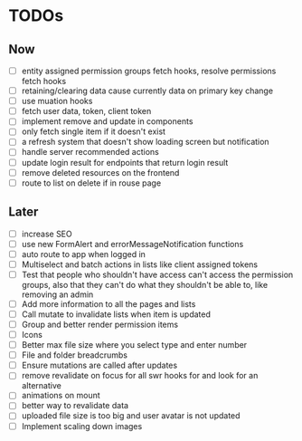 # TODOs

## Now

- [ ] entity assigned permission groups fetch hooks, resolve permissions fetch hooks
- [ ] retaining/clearing data cause currently data on primary key change
- [ ] use muation hooks
- [ ] fetch user data, token, client token
- [ ] implement remove and update in components
- [ ] only fetch single item if it doesn't exist
- [ ] a refresh system that doesn't show loading screen but notification
- [ ] handle server recommended actions
- [ ] update login result for endpoints that return login result
- [ ] remove deleted resources on the frontend
- [ ] route to list on delete if in rouse page

## Later

- [ ] increase SEO
- [ ] use new FormAlert and errorMessageNotification functions
- [ ] auto route to app when logged in
- [ ] Multiselect and batch actions in lists like client assigned tokens
- [ ] Test that people who shouldn't have access can't access the permission groups, also that they can't do what they shouldn't be able to, like removing an admin
- [ ] Add more information to all the pages and lists
- [ ] Call mutate to invalidate lists when item is updated
- [ ] Group and better render permission items
- [ ] Icons
- [ ] Better max file size where you select type and enter number
- [ ] File and folder breadcrumbs
- [ ] Ensure mutations are called after updates
- [ ] remove revalidate on focus for all swr hooks for and look for an alternative
- [ ] animations on mount
- [ ] better way to revalidate data
- [ ] uploaded file size is too big and user avatar is not updated
- [ ] Implement scaling down images
